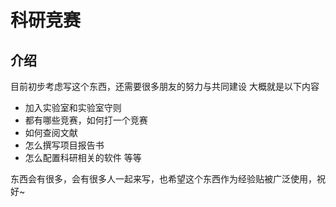 # 科研竞赛

## 介绍
目前初步考虑写这个东西，还需要很多朋友的努力与共同建设
大概就是以下内容
- 加入实验室和实验室守则
- 都有哪些竞赛，如何打一个竞赛
- 如何查阅文献
- 怎么撰写项目报告书
- 怎么配置科研相关的软件
等等

东西会有很多，会有很多人一起来写，也希望这个东西作为经验贴被广泛使用，祝好~